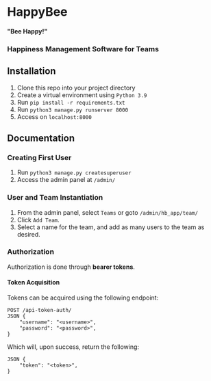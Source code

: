 # HappyBee
#### "Bee Happy!"
### Happiness Management Software for Teams

## Installation

1. Clone this repo into your project directory
2. Create a virtual environment using `Python 3.9`
3. Run `pip install -r requirements.txt`
4. Run `python3 manage.py runserver 8000`
5. Access on `localhost:8000`

## Documentation

### Creating First User
1. Run `python3 manage.py createsuperuser`
2. Access the admin panel at `/admin/`

### User and Team Instantiation
1. From the admin panel, select `Teams` or goto `/admin/hb_app/team/`
2. Click `Add Team`.
3. Select a name for the team, and add as many users to the team as desired.

### Authorization
Authorization is done through **bearer tokens**.

#### Token Acquisition

Tokens can be acquired using the following endpoint:

```
POST /api-token-auth/ 
JSON {
    "username": "<username>",
    "password": "<password>",
}
```

Which will, upon success, return the following:

```
JSON {
    "token": "<token>",
}
```

